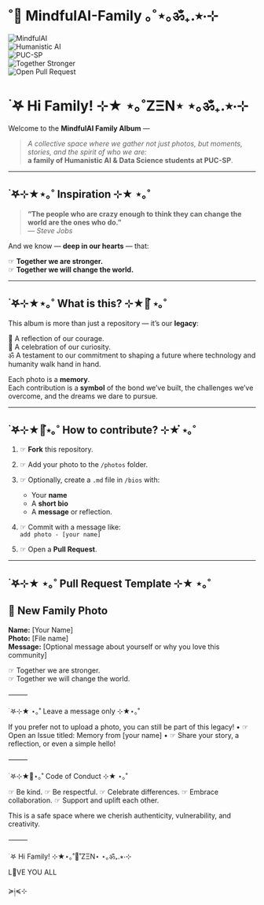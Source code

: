 <br>

# ˚🪷 MindfulAI-Family ｡˚⋆｡ॐ₊.⭒⋅⊹

![MindfulAI](https://img.shields.io/badge/MindfulAI-%F0%9F%AA%B7%20%F0%9F%8D%B7%20%F0%9F%8C%BF-brightgreen)  
![Humanistic AI](https://img.shields.io/badge/Humanistic_AI-%F0%9F%A7%A9-blueviolet)  
![PUC-SP](https://img.shields.io/badge/PUC--SP-%F0%9F%92%9A-lightgrey)  
![Together Stronger](https://img.shields.io/badge/Together-stronger-important)  
![Open Pull Request](https://img.shields.io/badge/PRs-welcome-blue)  



# ࣪ 𖤐 Hi Family! ⊹★ ⋆｡˚ZΞΝ⋆ ⋆｡ॐ₊.⭒⋅⊹

Welcome to the **MindfulAI Family Album** —  

> *A collective space where we gather not just photos, but moments, stories, and the spirit of who we are:*  
> **a family of Humanistic AI & Data Science students at PUC-SP**.  

---

## ࣪ 𖤐⊹★⋆｡˚ Inspiration ⊹★ ⋆｡˚

> **“The people who are crazy enough to think they can change the world are the ones who do.”**  
> — *Steve Jobs*  

And we know — **deep in our hearts** — that:  

☞ **Together we are stronger.**  
☞ **Together we will change the world.**  

---

## ࣪ 𖤐⊹★⋆｡˚ What is this? ⊹★🔭๋ ⋆｡˚

This album is more than just a repository — it’s our **legacy**:  

🪷 A reflection of our courage.  
🔭 A celebration of our curiosity.  
ॐ A testament to our commitment to shaping a future where technology and humanity walk hand in hand.  

Each photo is a **memory**.  
Each contribution is a **symbol** of the bond we’ve built, the challenges we’ve overcome, and the dreams we dare to pursue.  

---

## ࣪ 𖤐⊹★🔭๋⋆｡˚ How to contribute? ⊹★๋ ⋆｡˚

1. ☞ **Fork** this repository.  
2. ☞ Add your photo to the `/photos` folder.  
3. ☞ Optionally, create a `.md` file in `/bios` with:  
   - Your **name**  
   - A **short bio**  
   - A **message** or reflection.  

4. ☞ Commit with a message like:  
   `add photo - [your name]`  

5. ☞ Open a **Pull Request**.  

---

## ࣪ 𖤐⊹★ ⋆｡˚ Pull Request Template ⊹★ ⋆｡˚


## 📸 New Family Photo

**Name:** [Your Name]  
**Photo:** [File name]  
**Message:** [Optional message about yourself or why you love this community]

☞ Together we are stronger.  
☞ Together we will change the world.


⸻

࣪ 𖤐⊹★ ⋆｡˚ Leave a message only ⊹★⋆｡˚

If you prefer not to upload a photo, you can still be part of this legacy!
	•	☞ Open an Issue titled:
Memory from [your name]
	•	☞ Share your story, a reflection, or even a simple hello!

⸻

࣪ 𖤐⊹★🔭⋆｡˚ Code of Conduct ⊹★ ⋆｡˚

☞ Be kind.
☞ Be respectful.
☞ Celebrate differences.
☞ Embrace collaboration.
☞ Support and uplift each other.

This is a safe space where we cherish authenticity, vulnerability, and creativity.

⸻

࣪ 𖤐 Hi Family! ⊹★⋆｡˚🪷˚ZΞΝ⋆ ⋆｡ॐ₊.⭒⋅⊹

L💙VE YOU ALL

≽༏≼⊹

